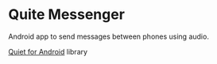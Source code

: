 # Quite Messenger

Android app to send messages between phones using audio. 

[Quiet for Android](https://github.com/quiet/org.quietmodem.Quiet) library

